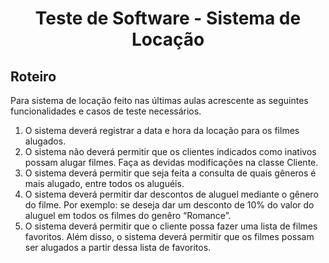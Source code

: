 <h1 align="center">Teste de Software - Sistema de Locação</h1>

## Roteiro
Para sistema de locação feito nas últimas aulas acrescente as seguintes funcionalidades e
casos de teste necessários.

1. O sistema deverá registrar a data e hora da locação para os filmes alugados.
2. O sistema não deverá permitir que os clientes indicados como inativos possam alugar filmes. Faça as devidas modificações na classe Cliente. 
3. O sistema deverá permitir que seja feita a consulta de quais gêneros é mais alugado, entre todos os aluguéis.
4. O sistema deverá permitir dar descontos de aluguel mediante o gênero do filme. Por exemplo: se deseja dar um desconto de 10% do valor do aluguel em todos os filmes do genêro “Romance”.
5. O sistema deverá permitir que o cliente possa fazer uma lista de filmes favoritos. Além disso, o sistema deverá permitir que os filmes possam ser alugados a partir dessa lista de favoritos.